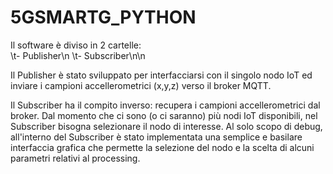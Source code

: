 # 5GSMARTG_PYTHON

Il software è diviso in 2 cartelle:<br>
	\t- Publisher\n
	\t- Subscriber\n\n
	
Il Publisher è stato sviluppato per interfacciarsi con il singolo nodo IoT ed inviare i campioni accellerometrici (x,y,z) verso il broker MQTT.

Il Subscriber ha il compito inverso: recupera i campioni accellerometrici dal broker. Dal momento che ci sono (o ci saranno) più nodi IoT disponibili, nel Subscriber bisogna selezionare il nodo di interesse.
Al solo scopo di debug, all'interno del Subscriber è stato implementata una semplice e basilare interfaccia grafica che permette la selezione del nodo e la scelta di alcuni parametri relativi al processing.
